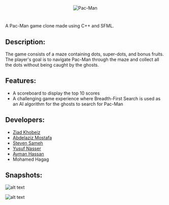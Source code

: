 <div align="center">
    <img src="https://github.com/ziad-khobeiz/Pac-Man/blob/master/assets/logo.png" alt="Pac-Man">
</div>

#

A Pac-Man game clone made using C++ and SFML.

## Description:

The game consists of a maze containing dots, super-dots, and bonus fruits. The player's goal is to navigate Pac-Man through the maze and collect all the dots without being caught by the ghosts. 

## Features:
- A scoreboard to display the top 10 scores
- A challenging game experience where Breadth-First Search is used as an AI algorithm for the ghosts to search for Pac-Man

## Developers:
- [Ziad Khobeiz](https://github.com/ziad-khobeiz/)
- [Abdelaziz Mostafa](https://github.com/Abdel-AzizMostafa)
- [Steven Sameh](https://github.com/stevensameh)
- [Yusuf Nasser](https://github.com/yusufnasserdev)
- [Ayman Hassan](https://github.com/aymanred121)
- Mohamed Hagag

## Snapshots:

![alt text](https://github.com/ziad-khobeiz/Pac-Man/blob/master/Snapshots/Gameplay.PNG)


![alt text](https://github.com/ziad-khobeiz/Pac-Man/blob/master/Snapshots/Sccoreboard.PNG)
